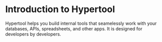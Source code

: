 # Introduction to Hypertool

Hypertool helps you build internal tools that seamelessly work with your databases,
APIs, spreadsheets, and other apps. It is designed for developers by developers.
